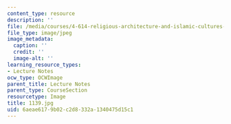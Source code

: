 ```yaml
---
content_type: resource
description: ''
file: /media/courses/4-614-religious-architecture-and-islamic-cultures-fall-2002/6aeae6179b02c2d8332a1340475d15c1_1139.jpg
file_type: image/jpeg
image_metadata:
  caption: ''
  credit: ''
  image-alt: ''
learning_resource_types:
- Lecture Notes
ocw_type: OCWImage
parent_title: Lecture Notes
parent_type: CourseSection
resourcetype: Image
title: 1139.jpg
uid: 6aeae617-9b02-c2d8-332a-1340475d15c1
---
```

